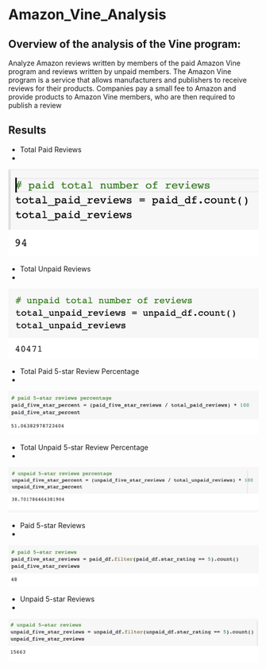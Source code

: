 # Amazon_Vine_Analysis

## Overview of the analysis of the Vine program:

Analyze Amazon reviews written by members of the paid Amazon Vine program and reviews written by unpaid members. The Amazon Vine program is a service that allows manufacturers and publishers to receive reviews for their products. Companies pay a small fee to Amazon and provide products to Amazon Vine members, who are then required to publish a review

## Results

* Total Paid Reviews
* 
![This is an image](https://github.com/paveenB/Amazon_Vine_Analysis/blob/main/Resources/pad_total_reviews.png)

* Total Unpaid Reviews
* 
![This is an image](https://github.com/paveenB/Amazon_Vine_Analysis/blob/main/Resources/unpaid_total_reviews.png)

* Total Paid 5-star Review Percentage
* 
![This is an image](https://github.com/paveenB/Amazon_Vine_Analysis/blob/main/Resources/paid_5star_review_percentage.png)

* Total Unpaid 5-star Review Percentage
* 
![This is an image](https://github.com/paveenB/Amazon_Vine_Analysis/blob/main/Resources/unpaid_5star_review_percentage.png)

* Paid 5-star Reviews
* 
![This is an image](https://github.com/paveenB/Amazon_Vine_Analysis/blob/main/Resources/paid_5star_reviews.png)

* Unpaid 5-star Reviews
* 
![This is an image](https://github.com/paveenB/Amazon_Vine_Analysis/blob/main/Resources/unpaid_5star_reviews.png)
